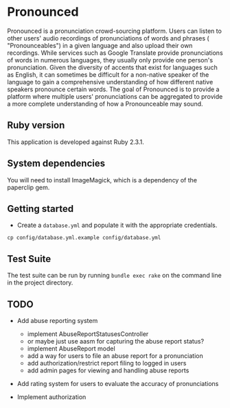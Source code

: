 # Pronounced

Pronounced is a pronunciation crowd-sourcing platform. Users can listen
to other users' audio recordings of pronunciations of words and phrases (
"Pronounceables") in a given language and also upload their own recordings.
While services such as Google Translate provide pronunciations of words in numerous
languages, they usually only provide one person's pronunciation. Given the
diversity of accents that exist for languages such as English, it can sometimes
be difficult for a non-native speaker of the language to gain a comprehensive
understanding of how different native speakers pronounce certain words. The goal
of Pronounced is to provide a platform where multiple users' pronunciations
can be aggregated to provide a more complete understanding of how
a Pronounceable may sound.

## Ruby version

This application is developed against Ruby 2.3.1.

## System dependencies

You will need to install ImageMagick, which is a dependency of the paperclip gem.

## Getting started

* Create a `database.yml` and populate it with the appropriate credentials.

`cp config/database.yml.example config/database.yml`

## Test Suite

The test suite can be run by running `bundle exec rake` on the command line in the project directory.

## TODO

* Add abuse reporting system
  - implement AbuseReportStatusesController
  - or maybe just use aasm for capturing the abuse report status?
  - implement AbuseReport model
  - add a way for users to file an abuse report for a pronunciation
  - add authorization/restrict report filing to logged in users
  - add admin pages for viewing and handling abuse reports

* Add rating system for users to evaluate the accuracy of pronunciations
* Implement authorization
